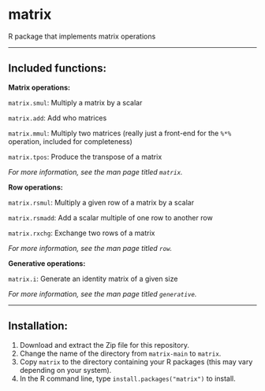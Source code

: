 # matrix
R package that implements matrix operations

----

## Included functions:

**Matrix operations:**

`matrix.smul`: Multiply a matrix by a scalar

`matrix.add`: Add who matrices

`matrix.mmul`: Multiply two matrices (really just a front-end for the `%*%` operation, included for completeness)

`matrix.tpos`: Produce the transpose of a matrix

*For more information, see the man page titled `matrix`.*

**Row operations:**

`matrix.rsmul`: Multiply a given row of a matrix by a scalar

`matrix.rsmadd`: Add a scalar multiple of one row to another row

`matrix.rxchg`: Exchange two rows of a matrix

*For more information, see the man page titled `row`.*

**Generative operations:**

`matrix.i`: Generate an identity matrix of a given size

*For more information, see the man page titled `generative`.*

----

## Installation:

1. Download and extract the Zip file for this repository.
2. Change the name of the directory from `matrix-main` to `matrix`.
3. Copy `matrix` to the directory containing your R packages (this may vary depending on your system).
4. In the R command line, type `install.packages("matrix")` to install.
